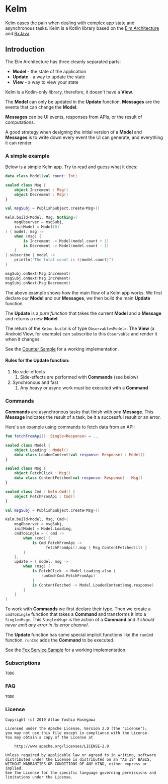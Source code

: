 # Kelm

Kelm eases the pain when dealing with complex app state and asynchronous tasks.
Kelm is a Kotlin library based on the [Elm Architecture](https://guide.elm-lang.org/architecture) and [RxJava](http://reactivex.io/).

## Introduction

The Elm Architecture has three cleanly separated parts:

- **Model** - the state of the application
- **Update** - a way to update the state
- **View** - a way to view your state

Kelm is a Kotlin-only library, therefore, it doesn't have a **View**.

The **Model** can only be updated in the **Update** function. **Messages** are the events that can change the **Model**.

**Messages** can be UI events, responses from APIs, or the result of computations.

A good strategy when designing the initial version of a **Model** and **Messages** is to write down every event the UI can generate, and everything it can render.

### A simple example

Below is a simple Kelm app. Try to read and guess what it does:

```kotlin
data class Model(val count: Int)

sealed class Msg {
    object Increment : Msg()
    object Decrement : Msg()
}

val msgSubj = PublishSubject.create<Msg>()

Kelm.build<Model, Msg, Nothing>(
    msgObserver = msgSubj,
    initModel = Model(0)
) { model, msg -> 
    when (msg) {
        is Increment -> Model(model.count + 1)
        is Decrement -> Model(model.count - 1)
    }
}.subscribe { model ->
    println("The total count is ${model.count}")
}

msgSubj.onNext(Msg.Increment)
msgSubj.onNext(Msg.Increment)
msgSubj.onNext(Msg.Decrement)
``` 

The above example shows how the main flow of a Kelm app works.
We first declare our **Model** and our **Messages**, we then build the main **Update** function.

The **Update** is a *pure function* that takes the current **Model** and a **Message** and returns a new **Model**.

The return of the `Kelm::build` is of type `Observable<Model>`. The **View** (a Android View, for example) can subscribe to this `Observable` and render it when it changes.

See the [Counter Sample](sample-andorid/src/main/java/kelm/sample/CounterSampleActivity.kt) for a working implementation.

#### Rules for the **Update** function:

1. No side-effects
    1. Side-effects are performed with **Commands** (see below)
1. Synchronous and fast
    1. Any heavy or async work must be executed with a **Command** 

### Commands

**Commands** are asynchronous tasks that finish with *one* **Message**.
This **Message** indicates the result of a task, be it a successful result
or an error.

Here's an example using commands to fetch data from an API:

```kotlin
fun fetchFromApi(): Single<Response> = ...

sealed class Model {
    object Loading : Model()
    data class LoadedContent(val response: Response) : Model()
}

sealed class Msg {
    object FetchClick : Msg()
    data class ContentFetched(val response: Response) : Msg()
}

sealed class Cmd : kelm.Cmd() {
    object FetchFromApi : Cmd()
}

val msgSubj = PublishSubject.create<Msg>()

Kelm.build<Model, Msg, Cmd>(
    msgObserver = msgSubj,
    initModel = Model.Loading,
    cmdToSingle = { cmd ->
        when (cmd) {
            is Cmd.FetchFromApi ->
                  fetchFromApi().map { Msg.ContentFetched(it) }
        }
    },
    update = { model, msg ->
        when (msg) {
            is FetchClick -> Model.Loading.also {
                runCmd(Cmd.FetchFromApi)
            }
            is ContentFetched -> Model.LoadedContent(msg.response)
        }
    }
)
```

To work with **Commands** we first declare their type.
Then we create a `cmdToSingle` function that takes a **Command** and transforms it into a `Single<Msg>`.
This `Single<Msg>` is the action of a **Command** and *it should never emit any error in its error channel*.

The **Update** function has some special implicit functions like the `runCmd` function. `runCmd` adds the **Command** to be executed.

See the [Fox Service Sample](sample-andorid/src/main/java/kelm/sample/FoxServiceSampleActivity.kt) for a working implementation.

### Subscriptions

```
TODO
```

### FAQ

```
TODO
```

### License

```
Copyright (c) 2019 Allan Yoshio Hasegawa

Licensed under the Apache License, Version 2.0 (the "License");
you may not use this file except in compliance with the License.
You may obtain a copy of the License at

    http://www.apache.org/licenses/LICENSE-2.0

Unless required by applicable law or agreed to in writing, software
distributed under the License is distributed on an "AS IS" BASIS,
WITHOUT WARRANTIES OR CONDITIONS OF ANY KIND, either express or implied.
See the License for the specific language governing permissions and
limitations under the License.
```